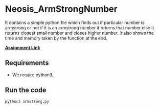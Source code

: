 # Neosis_ArmStrongNumber
It contains a simple python file which finds out if particular number is armstrong or not if it is an armstrong number it returns that number else it returns closest small number and closes higher number.
It also shows the time and memory taken by the function at the end.

**[Assignment Link](https://docs.google.com/document/d/1mxy4IsKZ0kdMWYs0mbH_PTC7HMzfp06Mv5alVZ3Yq4o/edit#)**

## Requirements
- We require python3.

## Run the code
```python
python3 armstrong.py
```
